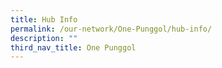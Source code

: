 ```yaml
---
title: Hub Info
permalink: /our-network/One-Punggol/hub-info/
description: ""
third_nav_title: One Punggol
---
```

